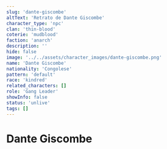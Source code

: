 ```yaml
---
slug: 'dante-giscombe'
altText: 'Retrato de Dante Giscombe'
character_type: 'npc'
clan: 'thin-blood'
coterie: 'mudblood'
faction: 'anarch'
description: ''
hide: false
image: '../../assets/character_images/dante-giscombe.png'
name: 'Dante Giscombe'
nationality: 'Congolese'
pattern: 'default'
race: 'kindred'
related_characters: []
role: 'Gang Leader'
showInfo: false
status: 'unlive'
tags: []
---
```


# Dante Giscombe
